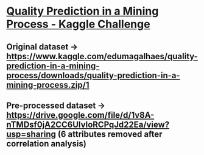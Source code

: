 # **[Quality Prediction in a Mining Process - Kaggle Challenge](https://www.kaggle.com/edumagalhaes/quality-prediction-in-a-mining-process)**

## Original dataset -> https://www.kaggle.com/edumagalhaes/quality-prediction-in-a-mining-process/downloads/quality-prediction-in-a-mining-process.zip/1

## Pre-processed dataset -> https://drive.google.com/file/d/1v8A-nTMDsf0jA2CC6UIvIoRCPqJd22Ea/view?usp=sharing (6 attributes removed after correlation analysis)
